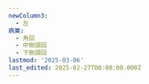 ```yaml
---
newColumn3:
  - 左
病巣:
  - 角回
  - 中側頭回
  - 下側頭回
lastmod: '2025-03-06'
last_edited: 2025-02-27T00:00:00.000Z
---
```



